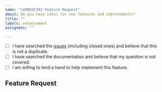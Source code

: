 ```yaml
---
name: "\U0001F381 Feature Request"
about: Do you have ideas for new features and improvements?
title: ""
labels: enhancement
assignees: ""

---
```


<!--
  Hi there! Thank you for wanting to make this plugin better.

  Before you submit this, let’s make sure of a few things.
  Please make sure the following boxes are ticked if they are correct.
  If not, please try and fulfill them first. The last one is optional but encouraged.
-->

<!-- Checked checkbox should look like this: [x] -->
- [ ] I have searched the [issues](https://github.com/pelican-plugins/search/issues?q=is%3Aissue) (including closed ones) and believe that this is not a duplicate.
- [ ] I have searched the documentation and believe that my question is not covered.
- [ ] I am willing to lend a hand to help implement this feature. <!-- optional but encouraged -->

## Feature Request
<!-- Now feel free to write your idea for improvement. Thanks again 🙌 ❤️ -->

